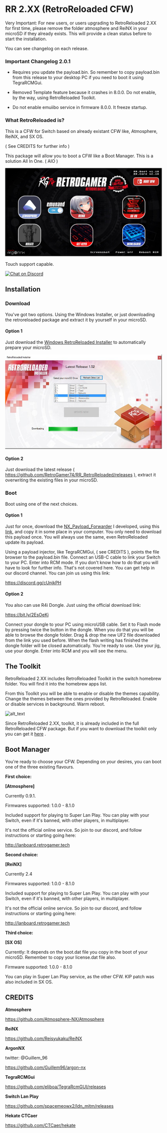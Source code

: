 # RR 2.XX (RetroReloaded CFW)

Very Important: For new users, or users upgrading to RetroReloaded 2.XX for first time, please remove the folder atmosphere and ReiNX in your microSD if they already exists. This will provide a clean status before to start the installation.

You can see changelog on each release.

### Important Changelog 2.0.1
* Requires you update the payload.bin. So remember to copy payload.bin from this release to your desktop PC if you need to boot it using TegraRCMGui.

* Removed Template feature because it crashes in 8.0.0. Do not enable, by the way, using RetroReloaded Toolkit.

* Do not enable emuiibo service in firmware 8.0.0. It freeze startup.

### What RetroReloaded is?

This is a CFW for Switch based on already existant CFW like, Atmosphere, ReiNX, and SX OS. 

( See CREDITS for further info )

This package will allow you to boot a CFW like a Boot Manager. This is a solution All In One. ( AIO )

![alt text](rr_boot_v2.jpg)

Touch support capable.

[![Chat on Discord](https://camo.githubusercontent.com/b4175720ede4f2621aa066ffbabb70ae30044679/68747470733a2f2f696d672e736869656c64732e696f2f62616467652f636861742d446973636f72642d627269676874677265656e2e737667)](https://discordapp.com/invite/cUnjkPH)

## Installation

### Download

You've got two options. Using the Windows Installer, or just downloading the retroreloaded package and extract it by yourself in your microSD.

#### Option 1
Just download the [Windows RetroReloaded Installer](https://github.com/RetroGamer74/RR_RetroReloaded-RetroReloaded-Switch-RR/blob/master/RR_Installer.rar) to automatically prepare your microSD. 

![alt text](RR_Installer.jpg)

#### Option 2
Just download the latest release ( https://github.com/RetroGamer74/RR_RetroReloaded/releases ), extract it overwriting the existing files in your microSD.

### Boot

Boot using one of the next choices.

#### Option 1

Just for once, download the [NX_Payload_Forwarder](https://github.com/RetroGamer74/NX_Payload_Forwarder) I developed, using this [link](https://github.com/RetroGamer74/NX_Payload_Forwarder), and copy it in some place in your computer. You only need to download this payload once. You will always use the same, even RetroReloaded update its payload.

Using a payload injector, like TegraRCMGui, ( see CREDITS ), points the file browser to the payload.bin file. Connect an USB-C cable to link your Switch to your PC. Enter into RCM mode. If you don't know how to do that you will have to look for further info. That's not covered here. You can get help in our discord channel. You can join us using this link:

https://discord.gg/cUnjkPH

#### Option 2

You also can use R4i Dongle. Just using the official download link:

https://bit.ly/2EsOeKj

Connect your dongle to your PC using microUSB cable. Set it to Flash mode by pressing twice the button in the dongle. When you do that you will be able to browse the dongle folder. Drag & drop the new UF2 file downloaded from the link you used before. When the flash writing has finished the dongle folder will be closed automatically. You're ready to use. Use your jig, use your dongle. Enter into RCM and you will see the menu.

## The Toolkit

RetroReloaded 2.XX includes RetroReloaded Toolkit in the switch homebrew folder. You will find it into the homebrew apps list.

From this Toolkit you will be able to enable or disable the themes capability. Change the themes between the ones provided by RetroReloaded. Enable or disable services in background. Warm reboot.

![alt_text](https://github.com/RetroGamer74/RR_Updater-RetroReloaded-Switch-RR/blob/master/RR_Toolkit.JPG)

Since RetroReloaded 2.XX, toolkit, it is already included in the full RetroReloaded CFW package. But if you want to download the toolkit only you can get it [here](https://github.com/RetroGamer74/RR_Updater-RetroReloaded-Switch-RR/releases) .

## Boot Manager

You're ready to choose your CFW. Depending on your desires, you can boot one of the three existing flavours.

**First choice:**

**[Atmosphere]**

Currently 0.9.1.

Firmwares supported: 1.0.0 - 8.1.0

Included support for playing to Super Lan Play. You can play with your Switch, even if it's banned, with other players, in multiplayer. 

It's not the official online service. So join to our discord, and follow instructions or starting going here:

http://lanboard.retrogamer.tech


**Second choice:**

**[ReiNX]**

Currently 2.4

Firmwares supported: 1.0.0 - 8.1.0

Included support for playing to Super Lan Play. You can play with your Switch, even if it's banned, with other players, in multiplayer. 

It's not the official online service. So join to our discord, and follow instructions or starting going here:

http://lanboard.retrogamer.tech


**Third choice:**

**[SX OS]**

Currently: It depends on the boot.dat file you copy in the boot of your microSD. Remember to copy your license.dat file also.

Firmware supported: 1.0.0 - 8.1.0

You can play in Super Lan Play service, as the other CFW. KIP patch was also included in SX OS.

## CREDITS
**Atmosphere**

https://github.com/Atmosphere-NX/Atmosphere

**ReiNX**

https://github.com/Reisyukaku/ReiNX

**ArgonNX**

twitter: @Guillem_96

https://github.com/Guillem96/argon-nx


**TegraRCMGui**

https://github.com/eliboa/TegraRcmGUI/releases

**Switch Lan Play**

https://github.com/spacemeowx2/ldn_mitm/releases

**Hekate CTCaer**

https://github.com/CTCaer/hekate
